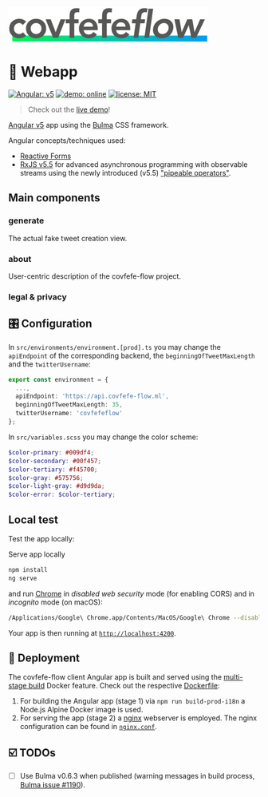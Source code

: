 <img src="../design/logo/covfefe-flow-logo.png" alt="covfefe-flow logo" style="max-width:100%;" width="400px" height="70px">


# :iphone: Webapp

[![Angular: v5](https://img.shields.io/badge/Angular-v5-DD0031.svg)](./covfefe-flow/package.json)
<a href="https://www.covfefe-flow.ml" target="_blank"><img src="https://img.shields.io/badge/demo-online-009df4.svg" alt="demo: online"></a>
[![license: MIT](https://img.shields.io/badge/license-MIT-brightgreen.svg)](./covfefe-flow/LICENSE.md)

> Check out the [live demo](https://www.covfefe-flow.ml)!

[Angular v5](https://github.com/angular/angular) app using the [Bulma](https://github.com/jgthms/bulma) CSS framework.

Angular concepts/techniques used:
- [Reactive Forms](https://angular.io/guide/reactive-forms)
- [RxJS v5.5](https://github.com/ReactiveX/rxjs) for advanced asynchronous programming with observable streams using the newly introduced (v5.5) ["pipeable operators"](https://github.com/ReactiveX/rxjs/blob/master/doc/pipeable-operators.md).



## Main components

### generate
The actual fake tweet creation view.

### about
User-centric description of the covfefe-flow project.

### legal & privacy



## 🎛 Configuration
In `src/environments/environment.[prod].ts` you may change the `apiEndpoint` of the corresponding backend, the `beginningOfTweetMaxLength` and the `twitterUsername`:
```typescript
export const environment = {
  ...,
  apiEndpoint: 'https://api.covfefe-flow.ml',
  beginningOfTweetMaxLength: 35,
  twitterUsername: 'covfefeflow'
};
```

In `src/variables.scss` you may change the color scheme:
```scss
$color-primary: #009df4;
$color-secondary: #00f457;
$color-tertiary: #f45700;
$color-gray: #575756;
$color-light-gray: #d9d9da;
$color-error: $color-tertiary;
```


## Local test
Test the app locally:

Serve app locally
```bash
npm install
ng serve
```
and run [Chrome](https://www.google.com/chrome/) in *disabled web security* mode (for enabling CORS) and in *incognito* mode (on macOS):
```bash
/Applications/Google\ Chrome.app/Contents/MacOS/Google\ Chrome --disable-web-security --user-data-dir -incognito
```
Your app is then running at [`http://localhost:4200`](http://localhost:4200).



## :rocket: Deployment
The covfefe-flow client Angular app is built and served using the [multi-stage build](https://docs.docker.com/engine/userguide/eng-image/multistage-build/) Docker feature. Check out the respective [Dockerfile](./Dockerfile):
1. For building the Angular app (stage 1) via `npm run build-prod-i18n` a Node.js Alpine Docker image is used.
2. For serving the app (stage 2) a [nginx](https://nginx.org) webserver is employed. The nginx configuration can be found in [`nginx.conf`](./nginx.conf).



## :ballot_box_with_check: TODOs
- [ ] Use Bulma v0.6.3 when published (warning messages in build process, [Bulma issue #1190](https://github.com/jgthms/bulma/issues/1190)).